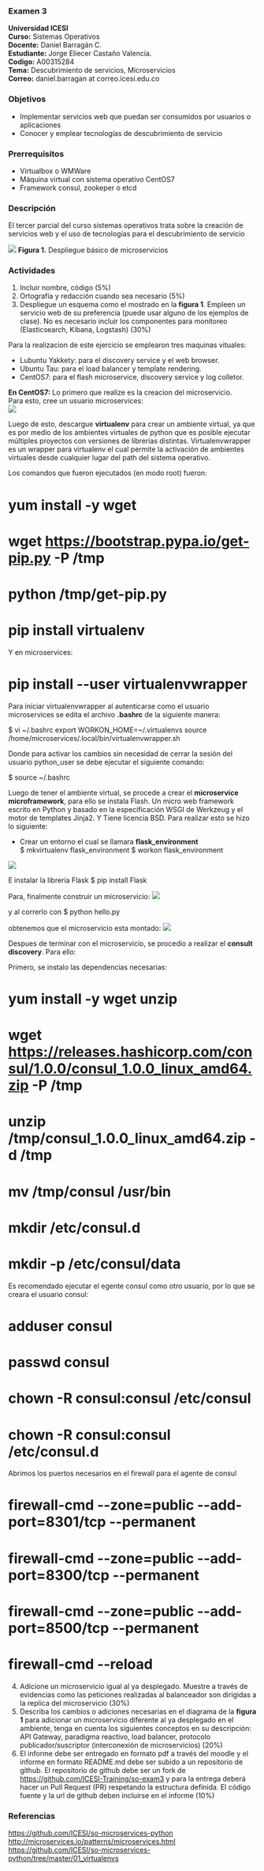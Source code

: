 ### Examen 3
**Universidad ICESI**  
**Curso:** Sistemas Operativos  
**Docente:** Daniel Barragán C.  
**Estudiante:** Jorge Eliecer Castaño Valencia.  
**Codigo:** A00315284  
**Tema:** Descubrimiento de servicios, Microservicios  
**Correo:** daniel.barragan at correo.icesi.edu.co

### Objetivos
* Implementar servicios web que puedan ser consumidos por usuarios o aplicaciones
* Conocer y emplear tecnologías de descubrimiento de servicio

### Prerrequisitos
* Virtualbox o WMWare
* Máquina virtual con sistema operativo CentOS7
* Framework consul, zookeper o etcd

### Descripción
El tercer parcial del curso sistemas operativos trata sobre la creación de servicios web y el uso de tecnologías para el descubrimiento de servicio

![](Microservices_Deployment.png)
**Figura 1.** Despliegue básico de microservicios


### Actividades
1. Incluir nombre, código (5%)
2. Ortografía y redacción cuando sea necesario (5%)
3. Despliegue un esquema como el mostrado en la **figura 1**. Empleen un servicio web de su preferencia (puede usar alguno de los ejemplos de clase). No es necesario incluir los componentes para monitoreo (Elasticsearch, Kibana, Logstash) (30%)  

Para la realizacion de este ejercicio se emplearon tres maquinas vituales:  
- Lubuntu Yakkety: para el discovery service y el web browser. 
- Ubuntu Tau: para el load balancer y template rendering.
- CentOS7: para el flash microservice, discovery service y log colletor.

**En CentOS7:**
Lo primero que realize es la creacion del microservicio.  
Para esto, cree un usuario microservices:  
![](addUser.PNG)  

Luego de esto, descargue **virtualenv** para crear un ambiente virtual, ya que es por medio de los ambientes virtuales de python que es posible ejecutar múltiples proyectos con versiones de librerías distintas. Virtualenvwrapper es un wrapper para virtualenv el cual permite la activación de ambientes virtuales desde cualquier lugar del path del sistema operativo. 

Los comandos que fueron ejecutados (en modo root) fueron:  
# yum install -y wget  
# wget https://bootstrap.pypa.io/get-pip.py -P /tmp  
# python /tmp/get-pip.py  
# pip install virtualenv  

Y en microservices:  
# pip install --user virtualenvwrapper

Para iniciar virtualenvwrapper al autenticarse como el usuario microservices se edita el archivo **.bashrc** de la siguiente manera:  

$ vi ~/.bashrc
export WORKON_HOME=~/.virtualenvs
source /home/microservices/.local/bin/virtualenvwrapper.sh

Donde para activar los cambios sin necesidad de cerrar la sesión del usuario python_user se debe ejecutar el siguiente comando:

$ source ~/.bashrc

Luego de tener el ambiente virtual, se procede a crear el **microservice microframework**, para ello se instala Flash. Un micro web framework escrito en Python y basado en la especificación WSGI de Werkzeug y el motor de templates Jinja2. Y Tiene licencia BSD.
Para realizar esto se hizo lo siguiente:

* Crear un entorno el cual se llamara **flask_environment**  
$ mkvirtualenv flask_environment
$ workon flask_environment

![](ambienteVirtual.PNG)

E instalar la libreria Flask 
$ pip install Flask

Para, finalmente construir un microservicio:
![](microservicio.PNG)

y al correrlo con
$ python hello.py

obtenemos que el microservicio esta montado:
![](servicioUP.PNG)


Despues de terminar con el microservicio, se procedio a realizar el **consult discovery**. Para ello:

Primero, se instalo las dependencias necesarias:
# yum install -y wget unzip
# wget https://releases.hashicorp.com/consul/1.0.0/consul_1.0.0_linux_amd64.zip -P /tmp
# unzip /tmp/consul_1.0.0_linux_amd64.zip -d /tmp
# mv /tmp/consul /usr/bin
# mkdir /etc/consul.d
# mkdir -p /etc/consul/data

Es recomendado ejecutar el egente consul como otro usuario, por lo que se creara el usuario consul:

# adduser consul
# passwd consul
# chown -R consul:consul /etc/consul
# chown -R consul:consul /etc/consul.d

Abrimos los puertos necesarios en el firewall para el agente de consul

# firewall-cmd --zone=public --add-port=8301/tcp --permanent
# firewall-cmd --zone=public --add-port=8300/tcp --permanent
# firewall-cmd --zone=public --add-port=8500/tcp --permanent
# firewall-cmd --reload






4. Adicione un microservicio igual al ya desplegado. Muestre a través de evidencias como las peticiones realizadas al balanceador son dirigidas a la replica del microservicio (30%)
5. Describa los cambios o adiciones necesarias en el diagrama de la **figura 1** para adicionar un microservicio diferente al ya desplegado en el ambiente, tenga en cuenta los siguientes conceptos en su descripción: API Gateway, paradigma reactivo, load balancer, protocolo publicador/suscriptor (interconexión de microservicios) (20%)
6. El informe debe ser entregado en formato pdf a través del moodle y el informe en formato README.md debe ser subido a un repositorio de github. El repositorio de github debe ser un fork de https://github.com/ICESI-Training/so-exam3 y para la entrega deberá hacer un Pull Request (PR) respetando la estructura definida. El código fuente y la url de github deben incluirse en el informe (10%)  

### Referencias
https://github.com/ICESI/so-microservices-python  
http://microservices.io/patterns/microservices.html  
https://github.com/ICESI/so-microservices-python/tree/master/01_virtualenvs

